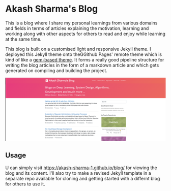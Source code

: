 # Akash Sharma's Blog

This is a blog where I share my personal learnings from various domains and fields in terms of articles explaining the motivation, learning and working along with other aspects for others to read and enjoy while learning at the same time. 

This blog is built on a customised light and responsive Jekyll theme. I deployed this Jekyll theme onto theGGithub Pages' remote theme which is kind of like a [gem-based theme](https://jekyllrb.com/docs/themes/#understanding-gem-based-themes). It forms a really good pipeline structure for writing the blog articles in the form of a markdown article and which gets generated on compiling and building the project.

![Screenshot](./screenshot.png)


## Usage
U can simply visit https://akash-sharma-1.github.io/blog/ for viewing the blog and its content.
I'll also try to make a revised Jekyll template in a separate repo available for cloning and getting started with a differnt blog for others to use it.
